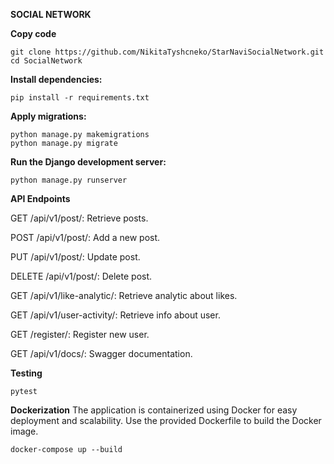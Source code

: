 **SOCIAL NETWORK**


**Copy code**
```
git clone https://github.com/NikitaTyshcneko/StarNaviSocialNetwork.git
cd SocialNetwork
```

**Install dependencies:**
```
pip install -r requirements.txt
```
**Apply migrations:**
```
python manage.py makemigrations
python manage.py migrate
```

**Run the Django development server:**
```
python manage.py runserver
```

**API Endpoints**

GET /api/v1/post/: Retrieve posts.

POST /api/v1/post/: Add a new post.

PUT /api/v1/post/: Update post.

DELETE /api/v1/post/: Delete post.

GET /api/v1/like-analytic/: Retrieve analytic about likes.

GET /api/v1/user-activity/: Retrieve info about user.

GET /register/: Register new user.

GET /api/v1/docs/: Swagger documentation.

**Testing**
```
pytest
```

**Dockerization**
The application is containerized using Docker for easy deployment and scalability. Use the provided Dockerfile to build the Docker image.
```
docker-compose up --build 
```
